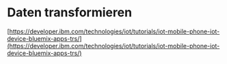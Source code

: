 # Daten transformieren

[https://developer.ibm.com/technologies/iot/tutorials/iot-mobile-phone-iot-device-bluemix-apps-trs/](https://developer.ibm.com/technologies/iot/tutorials/iot-mobile-phone-iot-device-bluemix-apps-trs/)

